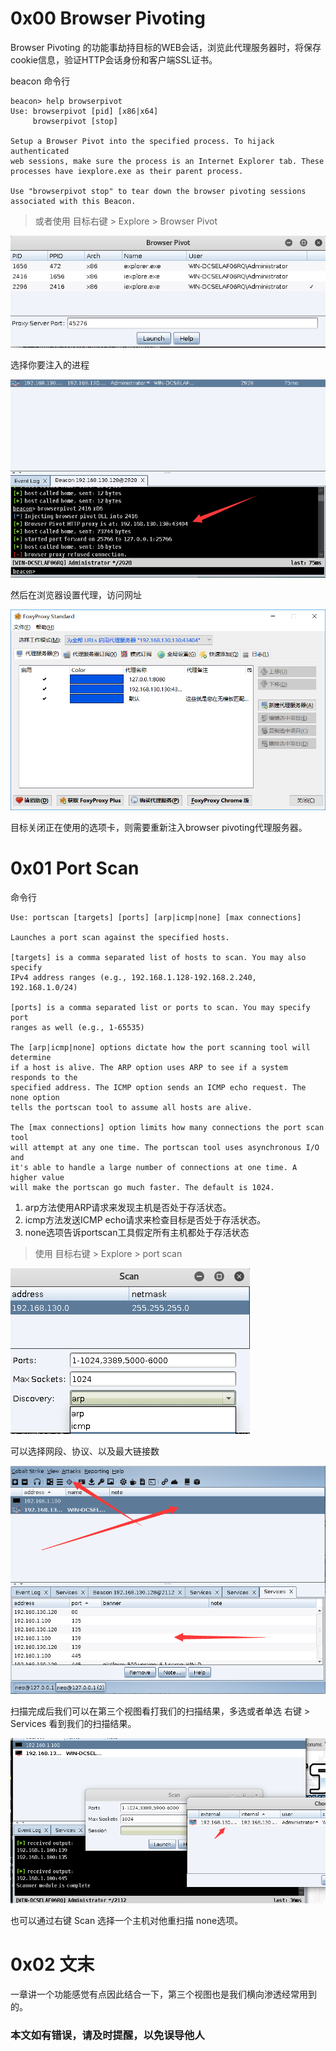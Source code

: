 # 0x00 Browser Pivoting

Browser Pivoting 的功能事劫持目标的WEB会话，浏览此代理服务器时，将保存cookie信息，验证HTTP会话身份和客户端SSL证书。

beacon 命令行

```
beacon> help browserpivot
Use: browserpivot [pid] [x86|x64]
     browserpivot [stop]

Setup a Browser Pivot into the specified process. To hijack authenticated
web sessions, make sure the process is an Internet Explorer tab. These
processes have iexplore.exe as their parent process.

Use "browserpivot stop" to tear down the browser pivoting sessions 
associated with this Beacon.

```

>或者使用 目标右键 > Explore   > Browser Pivot 

![Cobalt Strike ](./img/11.2.png)

选择你要注入的进程

![Cobalt Strike ](./img/11.3.png)

然后在浏览器设置代理，访问网址

![Cobalt Strike ](./img/11.4.png)

目标关闭正在使用的选项卡，则需要重新注入browser pivoting代理服务器。

# 0x01 Port Scan

命令行

```
Use: portscan [targets] [ports] [arp|icmp|none] [max connections]

Launches a port scan against the specified hosts. 

[targets] is a comma separated list of hosts to scan. You may also specify
IPv4 address ranges (e.g., 192.168.1.128-192.168.2.240, 192.168.1.0/24)

[ports] is a comma separated list or ports to scan. You may specify port
ranges as well (e.g., 1-65535)

The [arp|icmp|none] options dictate how the port scanning tool will determine
if a host is alive. The ARP option uses ARP to see if a system responds to the
specified address. The ICMP option sends an ICMP echo request. The none option 
tells the portscan tool to assume all hosts are alive.

The [max connections] option limits how many connections the port scan tool
will attempt at any one time. The portscan tool uses asynchronous I/O and
it's able to handle a large number of connections at one time. A higher value
will make the portscan go much faster. The default is 1024.
```


1. arp方法使用ARP请求来发现主机是否处于存活状态。
2. icmp方法发送ICMP echo请求来检查目标是否处于存活状态。
3. none选项告诉portscan工具假定所有主机都处于存活状态


>使用  目标右键 > Explore > port scan


![Cobalt Strike ](./img/11.5.png)

可以选择网段、协议、以及最大链接数

![Cobalt Strike ](./img/11.6.png)

扫描完成后我们可以在第三个视图看打我们的扫描结果，多选或者单选 右键 > Services 看到我们的扫描结果。

![Cobalt Strike ](./img/11.7.png)

也可以通过右键 Scan 选择一个主机对他重扫描 none选项。

# 0x02 文末

一章讲一个功能感觉有点因此结合一下，第三个视图也是我们横向渗透经常用到的。

### 本文如有错误，请及时提醒，以免误导他人


